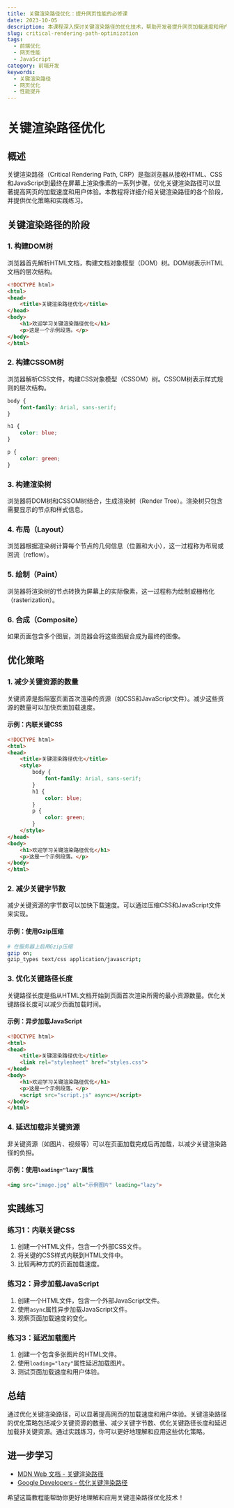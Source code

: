 ```yaml
---
title: 关键渲染路径优化：提升网页性能的必修课
date: 2023-10-05
description: 本课程深入探讨关键渲染路径的优化技术，帮助开发者提升网页加载速度和用户体验。
slug: critical-rendering-path-optimization
tags:
  - 前端优化
  - 网页性能
  - JavaScript
category: 前端开发
keywords:
  - 关键渲染路径
  - 网页优化
  - 性能提升
---
```


# 关键渲染路径优化

## 概述

关键渲染路径（Critical Rendering Path, CRP）是指浏览器从接收HTML、CSS和JavaScript到最终在屏幕上渲染像素的一系列步骤。优化关键渲染路径可以显著提高网页的加载速度和用户体验。本教程将详细介绍关键渲染路径的各个阶段，并提供优化策略和实践练习。

## 关键渲染路径的阶段

### 1. 构建DOM树

浏览器首先解析HTML文档，构建文档对象模型（DOM）树。DOM树表示HTML文档的层次结构。

```html
<!DOCTYPE html>
<html>
<head>
    <title>关键渲染路径优化</title>
</head>
<body>
    <h1>欢迎学习关键渲染路径优化</h1>
    <p>这是一个示例段落。</p>
</body>
</html>
```

### 2. 构建CSSOM树

浏览器解析CSS文件，构建CSS对象模型（CSSOM）树。CSSOM树表示样式规则的层次结构。

```css
body {
    font-family: Arial, sans-serif;
}

h1 {
    color: blue;
}

p {
    color: green;
}
```

### 3. 构建渲染树

浏览器将DOM树和CSSOM树结合，生成渲染树（Render Tree）。渲染树只包含需要显示的节点和样式信息。

### 4. 布局（Layout）

浏览器根据渲染树计算每个节点的几何信息（位置和大小），这一过程称为布局或回流（reflow）。

### 5. 绘制（Paint）

浏览器将渲染树的节点转换为屏幕上的实际像素，这一过程称为绘制或栅格化（rasterization）。

### 6. 合成（Composite）

如果页面包含多个图层，浏览器会将这些图层合成为最终的图像。

## 优化策略

### 1. 减少关键资源的数量

关键资源是指阻塞页面首次渲染的资源（如CSS和JavaScript文件）。减少这些资源的数量可以加快页面加载速度。

#### 示例：内联关键CSS

```html
<!DOCTYPE html>
<html>
<head>
    <title>关键渲染路径优化</title>
    <style>
        body {
            font-family: Arial, sans-serif;
        }
        h1 {
            color: blue;
        }
        p {
            color: green;
        }
    </style>
</head>
<body>
    <h1>欢迎学习关键渲染路径优化</h1>
    <p>这是一个示例段落。</p>
</body>
</html>
```

### 2. 减少关键字节数

减少关键资源的字节数可以加快下载速度。可以通过压缩CSS和JavaScript文件来实现。

#### 示例：使用Gzip压缩

```bash
# 在服务器上启用Gzip压缩
gzip on;
gzip_types text/css application/javascript;
```

### 3. 优化关键路径长度

关键路径长度是指从HTML文档开始到页面首次渲染所需的最小资源数量。优化关键路径长度可以减少页面加载时间。

#### 示例：异步加载JavaScript

```html
<!DOCTYPE html>
<html>
<head>
    <title>关键渲染路径优化</title>
    <link rel="stylesheet" href="styles.css">
</head>
<body>
    <h1>欢迎学习关键渲染路径优化</h1>
    <p>这是一个示例段落。</p>
    <script src="script.js" async></script>
</body>
</html>
```

### 4. 延迟加载非关键资源

非关键资源（如图片、视频等）可以在页面加载完成后再加载，以减少关键渲染路径的负担。

#### 示例：使用`loading="lazy"`属性

```html
<img src="image.jpg" alt="示例图片" loading="lazy">
```

## 实践练习

### 练习1：内联关键CSS

1. 创建一个HTML文件，包含一个外部CSS文件。
2. 将关键的CSS样式内联到HTML文件中。
3. 比较两种方式的页面加载速度。

### 练习2：异步加载JavaScript

1. 创建一个HTML文件，包含一个外部JavaScript文件。
2. 使用`async`属性异步加载JavaScript文件。
3. 观察页面加载速度的变化。

### 练习3：延迟加载图片

1. 创建一个包含多张图片的HTML文件。
2. 使用`loading="lazy"`属性延迟加载图片。
3. 测试页面加载速度和用户体验。

## 总结

通过优化关键渲染路径，可以显著提高网页的加载速度和用户体验。关键渲染路径的优化策略包括减少关键资源的数量、减少关键字节数、优化关键路径长度和延迟加载非关键资源。通过实践练习，你可以更好地理解和应用这些优化策略。

## 进一步学习

- [MDN Web 文档 - 关键渲染路径](https://developer.mozilla.org/zh-CN/docs/Web/Performance/Critical_rendering_path)
- [Google Developers - 优化关键渲染路径](https://developers.google.com/web/fundamentals/performance/critical-rendering-path)

希望这篇教程能帮助你更好地理解和应用关键渲染路径优化技术！